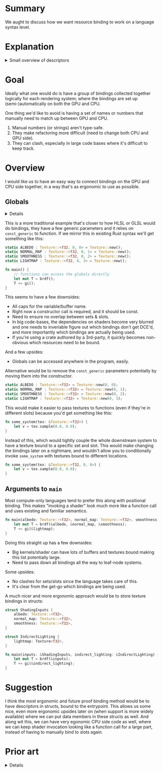 
# Summary

We aught to discuss how we want resource binding to work on a language syntax level.

# Explanation

<details>
<summary>Small overview of descriptors</summary>
Historically resources such as buffers, textures and samplers have been special in hardware where they were bound to specific slots on the shader core. Usually a limited number of such slots existed, leading to platform and vendor specific limits.

### DirectX 
In recent years most Desktop platforms have switched to loading resource descriptors from GPU memory instead, this has the major advantage that there is no real limit on the amount of Textures, Buffers and other resource anymore because they all can come from memory. In DirectX12 hardware is divided up into several Tiers which each denominate the amount of descriptors available.

| Resources Available to the Pipeline| 	Tier 1	| Tier 2	| Tier 3|
| ---- | ---- | ---- | ---- |
| Feature levels| 	11.0+	| 11.0+| 	11.1+|
| Maximum number of descriptors in a Constant Buffer View (CBV), Shader Resource View (SRV), or Unordered  Access View(UAV) heap used for rendering|	1,000,000	|1,000,000	|1,000,000+|
| Maximum number of Constant Buffer Views in all descriptor tables per shader stage	|14	|14	|full heap
| Maximum number of Shader Resource Views in all descriptor tables per shader stage	|128	|full heap	|full heap
| Maximum number of Unordered Access Views in all descriptor tables across all stages	|64 for feature levels 11.1+ or 8 for feature level | 64|full heap
| Maximum number of Samplers in all descriptor tables per shader stage|	16|	full heap|	full heap

### Vulkan
On the other hand in Vulkan resource descriptor binding is designed in such a way that it can accomodate hardware that still relies on descriptor slots instead of memory, because still a lot of such hardware exists in the wild. Especially in the Mobile space.

There are some constraints that currently exist when it comes to binding resources to shaders that we may need to take into account, Vulkan has `maxBoundDescriptorSets` for example (between 4 and 32). However for the sake of argument we'll ignore these practical limitations for now.
</details>

# Goal 
Ideally what one would do is have a group of bindings collected together logically for each rendering system; where the bindings are set up (semi-)automatically on both the GPU and CPU.

One thing we'd like to avoid is having a set of names or numbers that manually need to match up between GPU and CPU. 

1. Manual numbers (or strings) aren't type-safe.
1. They make refactoring more difficult (need to change both CPU and GPU side).
1. They can clash, especially in large code bases where it's difficult to keep track.

# Overview

I would like us to have an easy way to connect bindings on the GPU and CPU side together, in a way that's as ergonomic to use as possible.

## Globals

<details>

```rust
#![feature(const_generics)]
#![feature(const_fn)]
use core::marker::PhantomData;

struct Texture<T: Default, const SET: u32, const SLOT: u32> {
    d: PhantomData<T>
}

impl<T: Default, const SET: u32, const SLOT: u32> Texture<T, SET, SLOT> {
    const fn new() -> Self {
        Self {
            d: PhantomData
        }
    }
    
    fn sample(&self, _u: f32, _v: f32) -> T {
        T::default()
    }
}
```
</details>


This is a more traditional example that's closer to how HLSL or GLSL would do bindings, they have a few generic parameters and it relies on `const_generic` to function. If we mirror this in existing Rust syntax we'll get something like this:

```rust
static ALBEDO : Texture::<f32, 0, 0> = Texture::new();
static NORMAL_MAP : Texture::<f32, 0, 1> = Texture::new();
static SMOOTHNESS : Texture::<f32, 0, 2> = Texture::new();
static LIGHTMAP : Texture::<f32, 0, 3> = Texture::new();

fn main() {
    // functions can access the globals directly
    let mut T = brdf();
    T += gi();
}
```

This seems to have a few downsides:

 - All caps for the variable/buffer name.
 - Right now a constructor call is required, and it should be const.
 - Need to ensure no overlap between sets & slots.
 - In big code-bases, the dependencies on shaders become very blurred and one needs to inveriable figure out which bindings don't get DCE'd, and more importantly which bindings are actually being used.
 - If you're using a crate authored by a 3rd-party, it quickly becomes non-obvious which resources need to be bound.

And a few upsides:

 - Globals can be accessed anywhere in the program, easily.

Alternative would be to remove the `const_generic` parameters potentially by moving them into the constructor.

```rust
static ALBEDO : Texture::<f32> = Texture::new(0, 0);
static NORMAL_MAP : Texture::<f32> = Texture::new(0, 1);
static SMOOTHNESS : Texture::<f32> = Texture::new(0, 2);
static LIGHTMAP : Texture::<f32> = Texture::new(0, 3);
```

This would make it easier to pass textures to functions (even if they're in different slots) because you'd get something like this:

```rust
fn some_system(tex: &Texture::<f32>) {
    let v = tex.sample(0.0, 0.0);
}
```

Instead of this, which would tightly couple the whole downstream system to have a texture bound to a specific set and slot. This would make changing the bindings later on a nightmare, and wouldn't allow you to conditionally invoke `some_system` with textures bound to different locations.

```rust
fn some_system(tex: &Texture::<f32, 0, 0>) {
    let v = tex.sample(0.0, 0.0);
}
```

## Arguments to `main`

Most compute-only languages tend to prefer this along with positional binding. This makes "invoking a shader" look much more like a function call and uses existing and familiar semantics.

```rust
fn main(albedo: Texture::<f32>, normal_map: Texture::<f32>, smoothness: Texture::<f32>, lightmap: Texture<f32>) {
    let mut T = brdf(&albedo, &normal_map, &smoothness);
    T += gi(&lightmap);
}
```

Doing this straight up has a few downsides:

 - Big kernels/shader can have lots of buffers and textures bound making this list potentially large.
 - Need to pass down all bindings all the way to leaf-node systems.
 
Some upsides:

 - No clashes for sets/slots since the language takes care of this.
 - It's clear from the get-go which bindings are being used.

A much nicer and more ergonomic approach would be to store texture bindings in structs:

```rust
struct ShadingInputs {
    albedo: Texture::<f32>,
    normal_map: Texture::<f32>,
    smoothness: Texture::<f32>,
}

struct IndirectLighting {
    lightmap: Texture<f32>,
}

fn main(inputs: &ShadingInputs, indirect_lighting: &IndirectLighting) {
    let mut T = brdf(&inputs);
    T += gi(&indirect_lighting);
}
```

# Suggestion

I think the most ergonomic and future proof binding method would be to have descriptors in structs, bound to the entrypoint. This allows us some nice, even more ergonomic upsides later on (when support is more widely available) where we can put data members in these structs as well. And along wit this, we can have very egonomic CPU side code as well, where we can keep shader invocation looking like a function call for a large part, instead of having to manually bind to slots again.

# Prior art

<details>

## Metal

Metal has argument buffers, best described here: https://developer.apple.com/documentation/metal/buffers/about_argument_buffers

## HLSL
Resource binding in HLSL is done by declaring a set of special case globals that make up resource descriptors on the GPU. 

```hlsl
Texture2D<float4> tex0          : register(t5,  space0);
Texture2D<float4> tex1[][5][3]  : register(t10, space0);
Texture2D<float4> tex2[8]       : register(t0,  space1);
SamplerState samp0              : register(s5, space0);
ConstantBuffer<myConstants>   c[10000] : register(b0);
```

In DirectX12 the feature of Root Signatures got added that is essentially a new domain specific language to set up the layout / calling convention of the shader; specified in a string.

Note the the two examples don't match necessarily. 

```hlsl
#define MyRS1 "RootFlags( ALLOW_INPUT_ASSEMBLER_INPUT_LAYOUT | " \
                         "DENY_VERTEX_SHADER_ROOT_ACCESS), " \
              "CBV(b0, space = 1, flags = DATA_STATIC), " \
              "SRV(t0), " \
              "UAV(u0), " \
              "DescriptorTable( CBV(b1), " \
                               "SRV(t1, numDescriptors = 8, " \
                               "        flags = DESCRIPTORS_VOLATILE), " \
                               "UAV(u1, numDescriptors = unbounded, " \
                               "        flags = DESCRIPTORS_VOLATILE)), " \
              "DescriptorTable(Sampler(s0, space=1, numDescriptors = 4)), " \
              "RootConstants(num32BitConstants=3, b10), " \
              "StaticSampler(s1)," \
              "StaticSampler(s2, " \
                             "addressU = TEXTURE_ADDRESS_CLAMP, " \
                             "filter = FILTER_MIN_MAG_MIP_LINEAR )"
```

## GLSL

```glsl
uniform texture2D inputTex;
uniform restrict writeonly uimage2D outputTex;

layout(std430) buffer mesh_color_buf {
    vec4 colors[];
};

layout(std430) buffer mesh_vertex_buf {
    VertexPacked vertices[];
};
```

## CUDA

In CUDA most resources are bound to the kernel's entry point - e.g. buffers are just passed as pointers etc. 

## OpenCL

In OpenCL resources are marked up with their address spaces and also passed as function arguments to the executing kernel. Resources like buffers look like pointers but a lot of compiler magic is going on to turn them from resource descriptors (such as the GCN V#) into something that can emulate pointers.

## RLSL

RLSL also passes resource bindings as arguments to the kernel, with two template parameters. One for the `set` and one for the `space`.

```rust
#[spirv(compute)]
fn compute(compute: Compute, buffer: Buffer<N0, N0, RuntimeArray<f32>>)
```
</details>